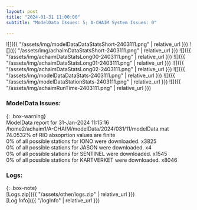 ```yaml
---
layout: post
title: "2024-01-31 11:00:00"
subtitle: "ModelData Issues: 5; A-CHAIM System Issues: 0"

---
```


![]({{ "/assets/img/modelDataDataStatsShort-2403111.png" | relative_url }})
![]({{ "/assets/img/achaimDataStatsShort-2403111.png" | relative_url }})
![]({{ "/assets/img/achaimDataStatsLong00-2403111.png" | relative_url }})
![]({{ "/assets/img/achaimDataStatsLong01-2403111.png" | relative_url }})
![]({{ "/assets/img/achaimDataStatsLong02-2403111.png" | relative_url }})
![]({{ "/assets/img/modelDataDataStats-2403111.png" | relative_url }})
![]({{ "/assets/img/modelDataStationStats-2403111.png" | relative_url }})
![]({{ "/assets/img/achaimRunTime-2403111.png" | relative_url }})


### ModelData Issues:  
  
{: .box-warning}  
 ModelData report for 31-Jan-2024 11:15:16   
 /home2/achaim1/A-CHAIM/modelData/2024/031/11/modelData.mat   
 74.0532% of RIO absoprtion values are finite   
 0% of all possible stations for IONO were downloaded. x3825   
 0% of all possible stations for JASON were downloaded. x4   
 0% of all possible stations for SENTINEL were downloaded. x1545   
 0% of all possible stations for KARTVERKET were downloaded. x8046   
  


### Logs:  
  
{: .box-note}  
[Logs.zip]({{ "/assets/other/logs.zip" | relative_url }})  
[Log Info]({{ "/logInfo" | relative_url }})  

